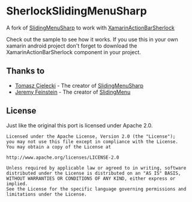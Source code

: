 SherlockSlidingMenuSharp
================

A fork of [SlidingMenuSharp](https://github.com/Cheesebaron/SlidingMenuSharp) to work with [XamarinActionBarSherlock](https://components.xamarin.com/view/XamarinActionBarSherlock)

Check out the sample to see how it works. If you use this in your own xamarin android project don't forget to download the XamarinActionBarSherlock component in your project.

Thanks to
---------
* [Tomasz Cielecki](https://github.com/Cheesebaron) - The creator of [SlidingMenuSharp](https://github.com/Cheesebaron/SlidingMenuSharp)
* [Jeremy Feinstein](https://github.com/jfeinstein10) - The creator of [SlidingMenu](https://github.com/jfeinstein10/SlidingMenu)

License
-------
Just like the original this port is licensed under Apache 2.0.
    
    Licensed under the Apache License, Version 2.0 (the "License");
    you may not use this file except in compliance with the License.
    You may obtain a copy of the License at
    
    http://www.apache.org/licenses/LICENSE-2.0
    
    Unless required by applicable law or agreed to in writing, software
    distributed under the License is distributed on an "AS IS" BASIS,
    WITHOUT WARRANTIES OR CONDITIONS OF ANY KIND, either express or implied.
    See the License for the specific language governing permissions and
    limitations under the License.
